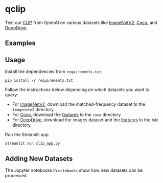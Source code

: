 # qclip

Test out [CLIP](https://openai.com/blog/clip) from OpenAI on various datasets like [ImageNetV2](https://imagenetv2.org/), [Coco](https://cocodataset.org/), and [DeepDrive](https://bdd-data.berkeley.edu/). 

## Examples

## Usage

Install the dependencies from `requirements.txt`

```
pip install -r requirements.txt 
```

Follow the instructions below depending on which datasets you want to query:
* For [ImageNetv2](https://imagenetv2.org/), download the matched-frequency dataset to the `imagenetv2` directory. 
* For [Coco](https://cocodataset.org/), download the [features](https://cmu.app.box.com/s/t6fbkyfb7j28yhts9zg8ugbwo57aotos) to the `coco` directory.
* For [DeepDrive](https://bdd-data.berkeley.edu/), download the Images dataset and the [features](https://cmu.box.com/s/m39dgck0ie1ebuq7hozpy64m67t15udb) to the `bdd` directory. 

Run the Streamlit app

```
streamlit run clip_app.py
```

## Adding New Datasets

The Jupyter notebooks in `notebooks` show how new datasets can be processed. 
